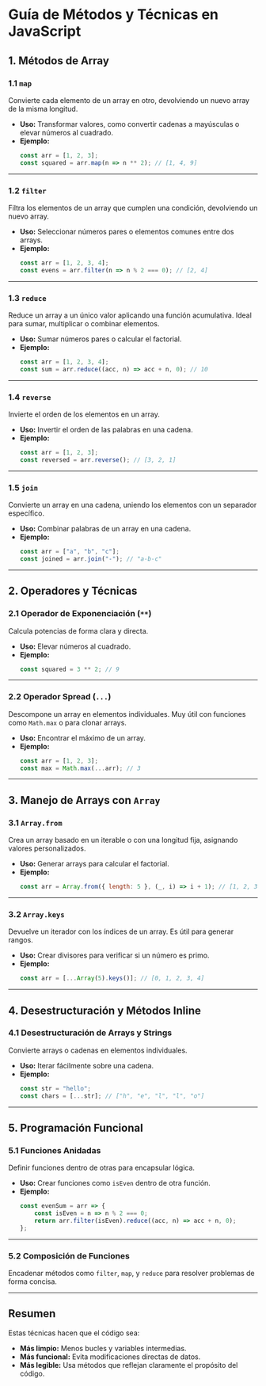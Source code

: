 # Guía de Métodos y Técnicas en JavaScript

## 1. Métodos de Array

### **1.1 `map`**
Convierte cada elemento de un array en otro, devolviendo un nuevo array de la misma longitud.

- **Uso:** Transformar valores, como convertir cadenas a mayúsculas o elevar números al cuadrado.
- **Ejemplo:**
  ```javascript
  const arr = [1, 2, 3];
  const squared = arr.map(n => n ** 2); // [1, 4, 9]
  ```

---

### **1.2 `filter`**
Filtra los elementos de un array que cumplen una condición, devolviendo un nuevo array.

- **Uso:** Seleccionar números pares o elementos comunes entre dos arrays.
- **Ejemplo:**
  ```javascript
  const arr = [1, 2, 3, 4];
  const evens = arr.filter(n => n % 2 === 0); // [2, 4]
  ```

---

### **1.3 `reduce`**
Reduce un array a un único valor aplicando una función acumulativa. Ideal para sumar, multiplicar o combinar elementos.

- **Uso:** Sumar números pares o calcular el factorial.
- **Ejemplo:**
  ```javascript
  const arr = [1, 2, 3, 4];
  const sum = arr.reduce((acc, n) => acc + n, 0); // 10
  ```

---

### **1.4 `reverse`**
Invierte el orden de los elementos en un array.

- **Uso:** Invertir el orden de las palabras en una cadena.
- **Ejemplo:**
  ```javascript
  const arr = [1, 2, 3];
  const reversed = arr.reverse(); // [3, 2, 1]
  ```

---

### **1.5 `join`**
Convierte un array en una cadena, uniendo los elementos con un separador específico.

- **Uso:** Combinar palabras de un array en una cadena.
- **Ejemplo:**
  ```javascript
  const arr = ["a", "b", "c"];
  const joined = arr.join("-"); // "a-b-c"
  ```

---

## 2. Operadores y Técnicas

### **2.1 Operador de Exponenciación (`**`)**
Calcula potencias de forma clara y directa.

- **Uso:** Elevar números al cuadrado.
- **Ejemplo:**
  ```javascript
  const squared = 3 ** 2; // 9
  ```

---

### **2.2 Operador Spread (`...`)**
Descompone un array en elementos individuales. Muy útil con funciones como `Math.max` o para clonar arrays.

- **Uso:** Encontrar el máximo de un array.
- **Ejemplo:**
  ```javascript
  const arr = [1, 2, 3];
  const max = Math.max(...arr); // 3
  ```

---

## 3. Manejo de Arrays con `Array`

### **3.1 `Array.from`**
Crea un array basado en un iterable o con una longitud fija, asignando valores personalizados.

- **Uso:** Generar arrays para calcular el factorial.
- **Ejemplo:**
  ```javascript
  const arr = Array.from({ length: 5 }, (_, i) => i + 1); // [1, 2, 3, 4, 5]
  ```

---

### **3.2 `Array.keys`**
Devuelve un iterador con los índices de un array. Es útil para generar rangos.

- **Uso:** Crear divisores para verificar si un número es primo.
- **Ejemplo:**
  ```javascript
  const arr = [...Array(5).keys()]; // [0, 1, 2, 3, 4]
  ```

---

## 4. Desestructuración y Métodos Inline

### **4.1 Desestructuración de Arrays y Strings**
Convierte arrays o cadenas en elementos individuales.

- **Uso:** Iterar fácilmente sobre una cadena.
- **Ejemplo:**
  ```javascript
  const str = "hello";
  const chars = [...str]; // ["h", "e", "l", "l", "o"]
  ```

---

## 5. Programación Funcional

### **5.1 Funciones Anidadas**
Definir funciones dentro de otras para encapsular lógica.

- **Uso:** Crear funciones como `isEven` dentro de otra función.
- **Ejemplo:**
  ```javascript
  const evenSum = arr => {
      const isEven = n => n % 2 === 0;
      return arr.filter(isEven).reduce((acc, n) => acc + n, 0);
  };
  ```

---

### **5.2 Composición de Funciones**
Encadenar métodos como `filter`, `map`, y `reduce` para resolver problemas de forma concisa.

---

## Resumen
Estas técnicas hacen que el código sea:
- **Más limpio:** Menos bucles y variables intermedias.
- **Más funcional:** Evita modificaciones directas de datos.
- **Más legible:** Usa métodos que reflejan claramente el propósito del código.